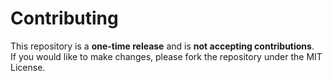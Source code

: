 # Contributing

This repository is a **one-time release** and is **not accepting contributions**.  
If you would like to make changes, please fork the repository under the MIT License.
